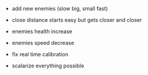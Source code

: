 - add new enemies (slow big, small fast)
- close distance starts easy but gets closer and closer
- enemies health increase
- enemies speed decrease

- fix real time calibration
- scalarize everything possible